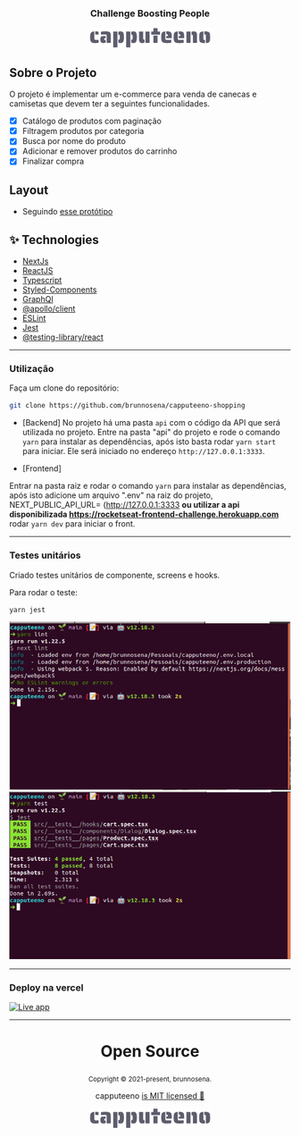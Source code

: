 <div align="center">
  <h3 align="center">Challenge Boosting People</h3>
  <img src=".github/capputeeno.png" /> 
</div>

## Sobre o Projeto

O projeto é implementar um e-commerce para venda de canecas e camisetas que devem ter a seguintes funcionalidades.

- [x] Catálogo de produtos com paginação
- [x] Filtragem produtos por categoria
- [x] Busca por nome do produto
- [x] Adicionar e remover produtos do carrinho
- [x] Finalizar compra

## Layout

- Seguindo [esse protótipo](https://www.figma.com/file/rET9F2CeUEJdiVN7JRu993/E-commerce---capputeeno?node-id=680%3A6449)

## ✨ Technologies

- [NextJs](https://pt-br.reactjs.org/)
- [ReactJS](https://reactjs.org/)
- [Typescript](https://www.typescriptlang.org/)
- [Styled-Components](https://styled-components.com/)
- [GraphQl](https://graphql.org/)
- [@apollo/client](https://www.apollographql.com/docs/react/)
- [ESLint](https://eslint.org/)
- [Jest](https://jestjs.io/pt-BR/)
- [@testing-library/react](https://testing-library.com/)

---

### Utilização

Faça um clone do repositório:
```sh
git clone https://github.com/brunnosena/capputeeno-shopping
```

- [Backend]
No projeto há uma pasta `api` com o código da API que será 
utilizada no projeto. 
Entre na pasta "api" do projeto e rode o comando `yarn` para instalar as dependências, após isto basta rodar `yarn start` para iniciar. 
Ele será iniciado no endereço `http://127.0.0.1:3333`.

- [Frontend]

Entrar na pasta raiz e rodar o comando `yarn` para instalar as dependências, após isto adicione um arquivo ".env" na raiz do projeto, NEXT_PUBLIC_API_URL= (http://127.0.0.1:3333 **ou utilizar a api disponibilizada https://rocketseat-frontend-challenge.herokuapp.com** rodar `yarn dev` para iniciar o front.

---

### Testes unitários

Criado testes unitários de componente, screens e hooks.

Para rodar o teste:

```sh
yarn jest
```

<img src=".github/lint.png" alt="thumbnail_lint"/>
<img src=".github/test.png" alt="thumbnail_test"/>

---

### Deploy na vercel

[![Live app](https://vercel.com/button)](https://capputeeno.brunnosena.vercel.app/)

---

<div align="center">
  <h1>Open Source</h1>
  <sub>Copyright © 2021-present, brunnosena.</sub>
  <p>capputeeno <a href="https://github.com/brunnosena/capputeeno-shopping/tree/dev/LICENSE">is MIT licensed 💖</a></p>
  <img src=".github/capputeeno.png" />
</div>